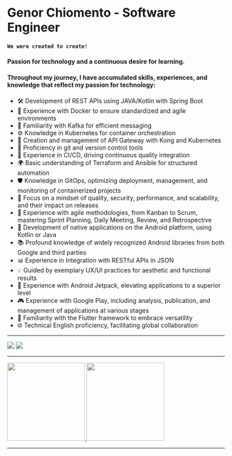 # Genor Chiomento - Software Engineer

#### `We were created to create!`

#### Passion for technology and a continuous desire for learning.

#### Throughout my journey, I have accumulated skills, experiences, and knowledge that reflect my passion for technology:

- 🛠 Development of REST APIs using JAVA/Kotlin with Spring Boot
- 🐳 Experience with Docker to ensure standardized and agile environments
- 💌 Familiarity with Kafka for efficient messaging
- ⚙️ Knowledge in Kubernetes for container orchestration
- 🔗 Creation and management of API Gateway with Kong and Kubernetes
- 📜 Proficiency in git and version control tools
- 🚀 Experience in CI/CD, driving continuous quality integration
- 🌍 Basic understanding of Terraform and Ansible for structured automation
- 🛡️ Knowledge in GitOps, optimizing deployment, management, and monitoring of containerized projects
- 🧠 Focus on a mindset of quality, security, performance, and scalability, and their impact on releases
- 🏁 Experience with agile methodologies, from Kanban to Scrum, mastering Sprint Planning, Daily Meeting, Review, and Retrospective
- 📱 Development of native applications on the Android platform, using Kotlin or Java
- 📚 Profound knowledge of widely recognized Android libraries from both Google and third parties
- 📊 Experience in Integration with RESTful APIs in JSON
- 💡 Guided by exemplary UX/UI practices for aesthetic and functional results
- 🚀 Experience with Android Jetpack, elevating applications to a superior level
- 🎮 Experience with Google Play, including analysis, publication, and management of applications at various stages
- 🌟 Familiarity with the Flutter framework to embrace versatility
- 🌐 Technical English proficiency, facilitating global collaboration

  
----

<div> 
  <a href = "mailto:genor.chiomento@gmail.com"><img src="https://img.shields.io/badge/-Gmail-%23333?style=for-the-badge&logo=gmail&logoColor=white" target="_blank"></a>
  <a href="https://www.linkedin.com/in/genorchiomento/" target="_blank"><img src="https://img.shields.io/badge/-LinkedIn-%230077B5?style=for-the-badge&logo=linkedin&logoColor=white" target="_blank"></a> 
</div>

----

<div>
  <a href="https://github.com/genorchiomento">
  <img height="180em" src="https://github-readme-stats.vercel.app/api?username=genorchiomento&show_icons=true&theme=dracula&include_all_commits=true&count_private=true"/>
  <img height="180em" src="https://github-readme-stats.vercel.app/api/top-langs/?username=genorchiomento&layout=compact&langs_count=7&theme=dracula"/>
</div>

----
